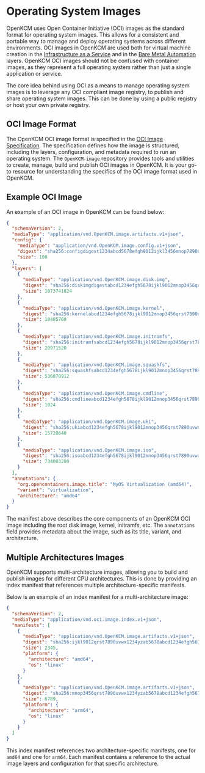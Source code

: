 # Operating System Images

OpenKCM uses Open Container Initiative (OCI) images as the standard format for operating system images. This allows 
for a consistent and portable way to manage and deploy operating systems across different environments. OCI images in
OpenKCM are used both for virtual machine creation in the [Infrastructure as a Service](/iaas/getting-started) and in the
[Bare Metal Automation](/baremetal/) layers. OpenKCM OCI images should not be confused with container images,
as they represent a full operating system rather than just a single application or service.

The core idea behind using OCI as a means to manage operating system images is to leverage any OCI compliant image registry,
to publish and share operating system images. This can be done by using a public registry or host your own private registry.

## OCI Image Format

The OpenKCM OCI image format is specified in the [OCI Image Specification](https://github.com/openkcm/OpenKCM-image/blob/main/OCI-SPEC.md).
The specification defines how the image is structured, including the layers, configuration, and metadata required to 
run an operating system. The `OpenKCM-image` repository provides tools and utilities to create, manage, build and publish
OCI images in OpenKCM. It is your go-to resource for understanding the specifics of the OCI image format used in OpenKCM.

## Example OCI Image

An example of an OCI image in OpenKCM can be found below:

```json
{
  "schemaVersion": 2,
  "mediaType": "application/vnd.OpenKCM.image.artifacts.v1+json",
  "config": {
    "mediaType": "application/vnd.OpenKCM.image.config.v1+json",
    "digest": "sha256:configdigest1234abcd5678efgh9012ijkl3456mnop7890qrst",
    "size": 100
  },
  "layers": [
    {
      "mediaType": "application/vnd.OpenKCM.image.disk.img",
      "digest": "sha256:diskimgdigestabcd1234efgh5678ijkl9012mnop3456qrst7890",
      "size": 1073741824
    },
    {
      "mediaType": "application/vnd.OpenKCM.image.kernel",
      "digest": "sha256:kernelabcd1234efgh5678ijkl9012mnop3456qrst7890uvwx1234",
      "size": 10485760
    },
    {
      "mediaType": "application/vnd.OpenKCM.image.initramfs",
      "digest": "sha256:initramfsabcd1234efgh5678ijkl9012mnop3456qrst7890uvwx1234",
      "size": 20971520
    },
    {
      "mediaType": "application/vnd.OpenKCM.image.squashfs",
      "digest": "sha256:squashfsabcd1234efgh5678ijkl9012mnop3456qrst7890uvwx1234",
      "size": 536870912
    },
    {
      "mediaType": "application/vnd.OpenKCM.image.cmdline",
      "digest": "sha256:cmdlineabcd1234efgh5678ijkl9012mnop3456qrst7890uvwx1234",
      "size": 1024
    },
    {
      "mediaType": "application/vnd.OpenKCM.image.uki",
      "digest": "sha256:ukiabcd1234efgh5678ijkl9012mnop3456qrst7890uvwx1234",
      "size": 15728640
    },
    {
      "mediaType": "application/vnd.OpenKCM.image.iso",
      "digest": "sha256:isoabcd1234efgh5678ijkl9012mnop3456qrst7890uvwx1234",
      "size": 734003200
    }
  ],
  "annotations": {
    "org.opencontainers.image.title": "MyOS Virtualization (amd64)",
    "variant": "virtualization",
    "architecture": "amd64"
  }
}
```

The manifest above describes the core components of an OpenKCM OCI image including the root disk image, kernel, initramfs, etc.
The `annotations` field provides metadata about the image, such as its title, variant, and architecture. 

## Multiple Architectures Images

OpenKCM supports multi-architecture images, allowing you to build and publish images for different CPU architectures.
This is done by providing an index manifest that references multiple architecture-specific manifests.

Below is an example of an index manifest for a multi-architecture image:

```json
{
  "schemaVersion": 2,
  "mediaType": "application/vnd.oci.image.index.v1+json",
  "manifests": [
    {
      "mediaType": "application/vnd.OpenKCM.image.artifacts.v1+json",
      "digest": "sha256:ijkl9012qrst7890uvwx1234yzab5678abcd1234efgh5678mnop3456",
      "size": 2345,
      "platform": {
        "architecture": "amd64",
        "os": "linux"
      }
    },
    {
      "mediaType": "application/vnd.OpenKCM.image.artifacts.v1+json",
      "digest": "sha256:mnop3456qrst7890uvwx1234yzab5678abcd1234efgh5678ijkl9012",
      "size": 6789,
      "platform": {
        "architecture": "arm64",
        "os": "linux"
      }
    }
  ]
}
```

This index manifest references two architecture-specific manifests, one for `amd64` and one for `arm64`. Each manifest 
contains a reference to the actual image layers and configuration for that specific architecture. 
